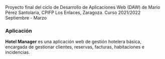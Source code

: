 Proyecto final del ciclo de Desarrollo de Aplicaciones Web (DAW) de Mario Pérez Santolaria, CPIFP Los Enlaces, Zaragoza. Curso 2021/2022 Septiembre - Marzo
<h3>Aplicación</h3>
<b>Hotel Manager</b> es una aplicación web de gestión hotelera básica, encargada de gestionar clientes, reservas, facturas, habitaciones e incidencias.
